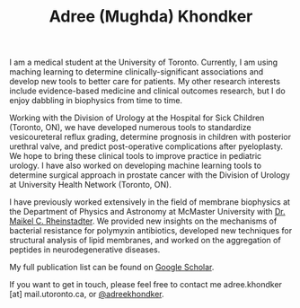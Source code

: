 <header>
    <h1>Adree (Mughda) Khondker</h1>
</header>

I am a medical student at the University of Toronto. Currently, I am using maching learning to determine clinically-significant associations and develop new tools to better care for patients. My other research interests include evidence-based medicine and clinical outcomes research, but I do enjoy dabbling in biophysics from time to time.

Working with the Division of Urology at the Hospital for Sick Children (Toronto, ON), we have developed numerous tools to standardize vesicoureteral reflux grading, determine prognosis in children with posterior urethral valve, and predict post-operative complications after pyeloplasty. We hope to bring these clinical tools to improve practice in pediatric urology. I have also worked on developing machine learning tools to determine surgical approach in prostate cancer with the Division of Urology at University Health Network (Toronto, ON).

I have previously worked extensively in the field of membrane biophysics at the Department of Physics and Astronomy at McMaster University with <a href="http://www.rheinstaedter.de/maikel/">Dr. Maikel C. Rheinstadter</a>. We provided new insights on the mechanisms of bacterial resistance for polymyxin antibiotics, developed new techniques for structural analysis of lipid membranes, and worked on the aggregation of peptides in neurodegenerative diseases. 

My full publication list can be found on <a href="https://scholar.google.ca/citations?user=ZHtyc_kAAAAJ&hl=en">Google Scholar</a>.

If you want to get in touch, please feel free to contact me adree.khondker [at] mail.utoronto.ca, or <a href="https://twitter.com/AdreeKhondker">@adreekhondker</a>.

